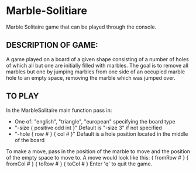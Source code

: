 # Marble-Solitiare

Marble Solitaire game that can be played through the console.

## DESCRIPTION OF GAME:
A game played on a board of a given shape consisting of a number of holes of which all but one are initially filled with marbles. The goal is to remove all marbles but one by jumping marbles from one side of an occupied marble hole to an empty space, removing the marble which was jumped over.

## TO PLAY
In the MarbleSolitaire main function pass in:
 - One of: "english", "triangle", "european" specifying the board type
 - "-size { positive odd int }" Default is "-size 3" if not specified
 - "-hole { row # } { col # }" Default is a hole position located in the middle of the board
 
To make a move, pass in the position of the marble to move and the position of the empty space to move to.
A move would look like this: { fromRow # } { fromCol # } { toRow # } { toCol # }
Enter 'q' to quit the game.
    
